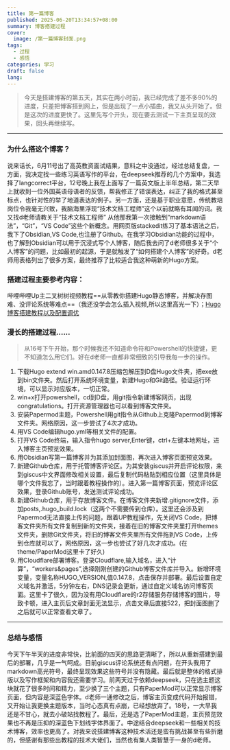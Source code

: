 ```yaml
---
title: 第一篇博客
published: 2025-06-20T13:34:57+08:00
summary: 博客搭建过程
cover:
  image: /第一篇博客封面.png
tags:
  - 过程
  - 感悟
categories: 学习
draft: false
lang:
---
```

>今天是搭建博客的第五天，其实在两小时前，我已经完成了差不多90%的进度，只差把博客搭到网上，但是出现了一点小插曲，我又从头开始了。但是这次的进度更快了。这里先写个开头，现在要去测试一下主页呈现的效果，回头再继续写。

---
### 为什么搭这个博客？
说来话长，6月11号出了高英教资面试结果，意料之中没通过，经过总结复盘，一方面，我决定找一些练习英语写作的平台，在deepseek推荐的几个方案中，我选择了langcorrect平台，12号晚上我在上面写了一篇英文版上半年总结，第二天早上就收到一位外国英语母语者的反馈，帮我修正了错误表达，纠正了我的格式甚至标点，也针对性的举了地道表达的例子。另一方面，还是基于职业意愿，传统教培岗位令我毫无兴致，我脑海里浮现“技术文档工程师”这个以前就略有耳闻的词。我又找d老师请教关于“技术文档工程师” 从他那我第一次接触到“markdown语法”，“Git”，“VS Code”这些个新概念。用网页版stackedit练习了基本语法之后，我下了Obsidian,VS Code,也注册了Github。在我学习Obsidian功能的过程中，也了解到Obsidian可以用于沉浸式写个人博客，随后我去问了d老师很多关于“个人博客”的问题，比如最初的起源，于是就触发了“如何搭建个人博客”的好奇。d老师用表格列出了很多方案，最终推荐了比较适合我这种萌新的Hugo方案。
### 搭建过程主要参考内容：
哔哩哔哩Up主二叉树树视频教程==从零教你搭建Hugo静态博客，并解决存图难、没评论系统等难点==（我还没学会怎么插入视频,所以这里高光一下）；[Hugo博客搭建教程以及配置调优](https://cloud.tencent.com/developer/article/2530969)
### 漫长的搭建过程......
>从16号下午开始，那个时候我还不知道命令符和Powershell的快捷键，更不知道怎么用它们。好在d老师一直都非常细致的引导我每一步的操作。

1. 下载Hugo extend win.amd0.147.8压缩包解压到D盘Hugo文件夹，把exe放到bin文件夹。然后打开系统环境变量，新建Hugo和Git路径。验证运行环境，可以显示对应版本，一切正常。
2. win+x打开powershell，cd到D盘，用git指令新建博客网页，出现congratulations。打开资源管理器也可以看到博客文件夹。
3. 安装Papermod主题，Powershell用git指令从Github上克隆Papermod到博客文件夹。网络原因，这一步尝试了4次才成功。
4. 用VS Code编辑hugo.yml等相关文件的配置。
5. 打开VS Code终端，输入指令hugo server,Enter键，ctrl+左键本地网址，进入博客主页预览效果。
6. 用Obsidian写第一篇博客并为其添加封面图，再次进入博客页面预览效果。
7. 新建Github仓库，用于托管博客评论区。为其安装giscus并开启评论权限，来到giscus中文界面修改相关设置，最后复制代码粘贴到相应位置（这里具体是哪个文件我忘了，当时跟着教程操作的）。进入第一篇博客页面，预览评论区效果，登录Github账号，发送测试评论成功。
8. 新建Github仓库，用于存放博客文件。在博客文件夹新增.gitignore文件，添加posts,.hugo_build.lock（这两个不需要传到仓库）。这里还会涉及到Papermod无法直接上传的问题，跟着UP教程操作，先关闭VS Code，把博客文件夹所有文件复制到新的文件夹，接着在旧的博客文件夹里打开themes文件夹，删除Git文件夹，将旧的博客文件夹里所有文件拖到VS Code，上传到仓库就可以了，网络原因，这一步也尝试了好几次才成功。(在theme/PaperMod这里卡了好久)
9. 用Cloudflare部署博客。登录Cloudflare,输入域名，进入“计算”，“workers&pages”,选择刚刚创建的Github博客文件库并导入。新增环境变量，变量名称HUGO_VERSION,值0.147.8，点击保存并部署。最后设置自定义域名并激活，5分钟左右，DNS记录会更新，通过自定义域名访问博客页面。这里卡了很久，因为没有用Cloudflare的r2存储服务存储博客的图片，导致卡顿，进入主页后文章封面无法显示，点击文章后直接522，把封面图删了之后就可以正常查看文章了。

---
### 总结与感悟
今天下午半天的进度非常快，比前面的四天的思路更清晰了，所以从重新搭建到最后的部署，几乎是一气呵成。目前giscus评论系统还有点问题，在开头我用了markdown高光符号，最终呈现效果这些符号并没有隐藏。最后就是整体的格式排版以及写作框架和内容我还需要学习。前两天过于依赖deepseek，只在选主题这块就花了很多时间和精力，至少换了三个主题，只有PaperMod可以正常显示博客页面，但内容是深蓝色字体。d老师一通修改之后，博客主页变成代码开始报错，又开始让我更换主题版本，当时心态真有点崩，已经想放弃了。18号，一大早我还是不甘心，就去小破站找教程了。最后，还是选了PaperMod主题，主页预览效果也不再是压抑的深蓝色下划线字体界面了。中途结合deepseek和一些相关的技术博客，效率也更高了。对我来说搭建博客这种技术活还是蛮有挑战甚至有些折磨的，但感谢有那些出教程的技术大佬们，当然也有集人类智慧于一身的d老师。
